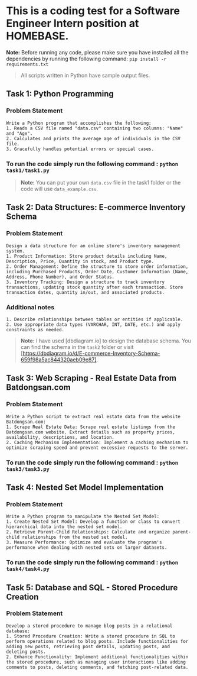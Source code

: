 # This is a coding test for a Software Engineer Intern position at HOMEBASE.
**Note:** Before running any code, please make sure you have installed all the dependencies by running the following command: `pip install -r requirements.txt`
> All scripts written in Python have sample output files.
## Task 1: Python Programming
### Problem Statement
    Write a Python program that accomplishes the following:
    1. Reads a CSV file named "data.csv" containing two columns: "Name" and "Age".
    2. Calculates and prints the average age of individuals in the CSV file. 
    3. Gracefully handles potential errors or special cases.

### To run the code simply run the following command : `python task1/task1.py` 
> **Note:** You can put your own `data.csv` file in the task1 folder or the code will use `data_example.csv`.
## Task 2:  Data Structures: E-commerce Inventory Schema
### Problem Statement
    Design a data structure for an online store's inventory management system.
    1. Product Information: Store product details including Name, Description, Price, Quantity in stock, and Product type.
    2. Order Management: Define the structure to store order information, including Purchased Products, Order Date, Customer Information (Name, Address, Phone Number), and Order Status.
    3. Inventory Tracking: Design a structure to track inventory transactions, updating stock quantity after each transaction. Store transaction dates, quantity in/out, and associated products.
### Additional notes
    1. Describe relationships between tables or entities if applicable.
    2. Use appropriate data types (VARCHAR, INT, DATE, etc.) and apply constraints as needed.
> **Note:** I have used [dbdiagram.io] to design the database schema. You can find the schema in the `task2` folder or visit [https://dbdiagram.io/d/E-commerce-Inventory-Schema-659f98a5ac844320aeb09e87].

## Task 3:  Web Scraping - Real Estate Data from Batdongsan.com
### Problem Statement
    Write a Python script to extract real estate data from the website Batdongsan.com: 
    1. Scrape Real Estate Data: Scrape real estate listings from the Batdongsan.com website. Extract details such as property prices, availability, descriptions, and location.
    2. Caching Mechanism Implementation: Implement a caching mechanism to optimize scraping speed and prevent excessive requests to the server.
### To run the code simply run the following command : `python task3/task3.py` 

## Task 4: Nested Set Model Implementation
### Problem Statement
    Write a Python program to manipulate the Nested Set Model:
    1. Create Nested Set Model: Develop a function or class to convert hierarchical data into the nested set model.
    2. Retrieve Parent-Child Relationships: Calculate and organize parent-child relationships from the nested set model.
    3. Measure Performance: Optimize and evaluate the program's performance when dealing with nested sets on larger datasets.
### To run the code simply run the following command : `python task4/task4.py`

## Task 5: Database and SQL - Stored Procedure Creation
### Problem Statement
    Develop a stored procedure to manage blog posts in a relational database: 
    1. Stored Procedure Creation: Write a stored procedure in SQL to perform operations related to blog posts. Include functionalities for adding new posts, retrieving post details, updating posts, and deleting posts.
    2. Enhance Functionality: Implement additional functionalities within the stored procedure, such as managing user interactions like adding comments to posts, deleting comments, and fetching post-related data.
